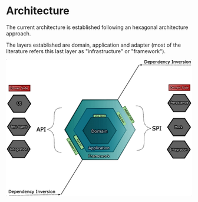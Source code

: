 # Architecture

The current architecture is established following an hexagonal architecture approach.

The layers established are domain, application and adapter (most of the literature refers this last layer as "infrastructure" or "framework").

![hexagonal architecture overview](./assets/hex-architecture-overview.png)
